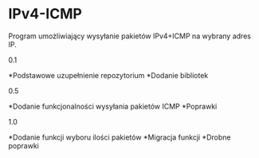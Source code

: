 # IPv4-ICMP
Program umożliwiający wysyłanie pakietów IPv4+ICMP na wybrany adres IP.

0.1

*Podstawowe uzupełnienie repozytorium
*Dodanie bibliotek

0.5

*Dodanie funkcjonalności wysyłania pakietów ICMP
*Poprawki

1.0

*Dodanie funkcji wyboru ilości pakietów
*Migracja funkcji
*Drobne poprawki
